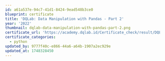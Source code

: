 ```yaml
---
id: a61a537e-94c7-41d1-8424-9ead548b3ce0
blueprint: certificate
title: 'DQLab: Data Manipulation with Pandas - Part 2'
year: '2022'
thumbnail: dqlab-data-manipulation-with-pandas-part-2.png
certificate_url: 'https://academy.dqlab.id/Certificate_check/result/DQLABINTP1TGMNNU/NONTRACK'
certificate_categories:
  - python
updated_by: 9777f40c-e866-44a6-a64b-1907a2ec929e
updated_at: 1748328450
---
```

